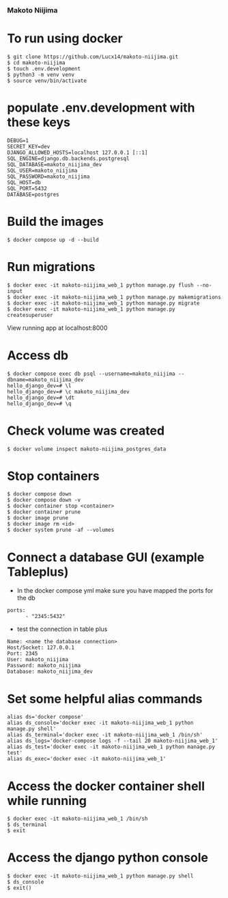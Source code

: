### Makoto Niijima

# To run using docker

```
$ git clone https://github.com/Lucx14/makoto-niijima.git
$ cd makoto-niijima
$ touch .env.development
$ python3 -m venv venv
$ source venv/bin/activate
```

# populate .env.development with these keys

```
DEBUG=1
SECRET_KEY=dev
DJANGO_ALLOWED_HOSTS=localhost 127.0.0.1 [::1]
SQL_ENGINE=django.db.backends.postgresql
SQL_DATABASE=makoto_niijima_dev
SQL_USER=makoto_niijima
SQL_PASSWORD=makoto_niijima
SQL_HOST=db
SQL_PORT=5432
DATABASE=postgres
```

# Build the images

```
$ docker compose up -d --build
```

# Run migrations

```
$ docker exec -it makoto-niijima_web_1 python manage.py flush --no-input
$ docker exec -it makoto-niijima_web_1 python manage.py makemigrations
$ docker exec -it makoto-niijima_web_1 python manage.py migrate
$ docker exec -it makoto-niijima_web_1 python manage.py createsuperuser
```

View running app at localhost:8000

# Access db

```
$ docker compose exec db psql --username=makoto_niijima --dbname=makoto_niijima_dev
hello_django_dev=# \l
hello_django_dev=# \c makoto_niijima_dev
hello_django_dev=# \dt
hello_django_dev=# \q
```

# Check volume was created

```
$ docker volume inspect makoto-niijima_postgres_data
```

# Stop containers

```
$ docker compose down
$ docker compose down -v
$ docker container stop <container>
$ docker container prune
$ docker image prune
$ docker image rm <id>
$ docker system prune -af --volumes
```

# Connect a database GUI (example Tableplus)

- In the docker compose yml make sure you have mapped the ports for the db

```
ports:
      - "2345:5432"
```

- test the connection in table plus

```
Name: <name the database connection>
Host/Socket: 127.0.0.1
Port: 2345
User: makoto_niijima
Password: makoto_niijima
Database: makoto_niijima_dev
```

# Set some helpful alias commands

```
alias ds='docker compose'
alias ds_console='docker exec -it makoto-niijima_web_1 python manage.py shell'
alias ds_terminal='docker exec -it makoto-niijima_web_1 /bin/sh'
alias ds_logs='docker-compose logs -f --tail 20 makoto-niijima_web_1'
alias ds_test='docker exec -it makoto-niijima_web_1 python manage.py test'
alias ds_exec='docker exec -it makoto-niijima_web_1'
```

# Access the docker container shell while running

```
$ docker exec -it makoto-niijima_web_1 /bin/sh
$ ds_terminal
$ exit
```

# Access the django python console

```
$ docker exec -it makoto-niijima_web_1 python manage.py shell
$ ds_console
$ exit()
```
